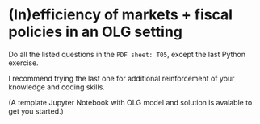# (In)efficiency of markets + fiscal policies in an OLG setting

Do all the listed questions in the ``PDF sheet: T05``, except the last Python exercise.

I recommend trying the last one for additional reinforcement of your knowledge and coding skills.

(A template Jupyter Notebook with OLG model and solution is avaiable to get you started.)
